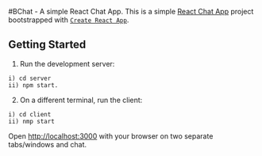 #BChat - A simple React Chat App.
This is a simple [React Chat App]([https://create-react-app.dev/](https://reactjs.org/)) project bootstrapped with [`Create React App`](https://create-react-app.dev/).

## Getting Started

1) Run the development server: 

```
i) cd server
ii) npm start.
```


2) On a different terminal, run the client:

```
i) cd client
ii) nmp start
```

Open [http://localhost:3000](http://localhost:3000) with your browser on two separate tabs/windows and chat.




